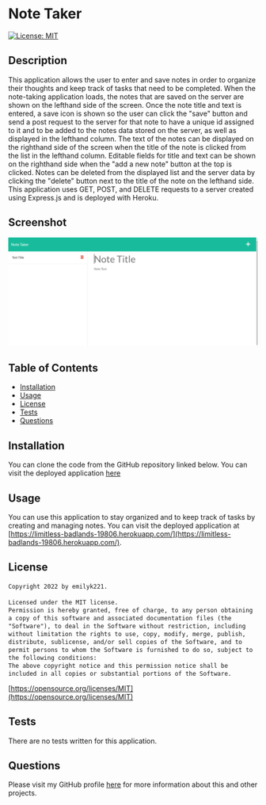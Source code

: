 
  # Note Taker
  [![License: MIT](https://img.shields.io/badge/License-MIT-yellow.svg)](https://opensource.org/licenses/MIT)

  ## Description
  This application allows the user to enter and save notes in order to organize their thoughts and keep track of tasks that need to be completed. When the note-taking application loads, the notes that are saved on the server are shown on the lefthand side of the screen. Once the note title and text is entered, a save icon is shown so the user can click the "save" button and send a post request to the server for that note to have a unique id assigned to it and to be added to the notes data stored on the server, as well as displayed in the lefthand column. The text of the notes can be displayed on the righthand side of the screen when the title of the note is clicked from the list in the lefthand column. Editable fields for title and text can be shown on the righthand side when the "add a new note" button at the top is clicked. Notes can be deleted from the displayed list and the server data by clicking the "delete" button next to the title of the note on the lefthand side. This application uses GET, POST, and DELETE requests to a server created using Express.js and is deployed with Heroku.

  ## Screenshot
  ![Screenshot](public/assets/images/Screenshot.png)

  ## Table of Contents
  * [Installation](#installation)
  * [Usage](#usage)
  * [License](#license)
  * [Tests](#tests)
  * [Questions](#questions)

  ## Installation
  You can clone the code from the GitHub repository linked below.
  You can visit the deployed application [here](https://limitless-badlands-19806.herokuapp.com/)

  ## Usage
  You can use this application to stay organized and to keep track of tasks by creating and managing notes.
  You can visit the deployed application at [https://limitless-badlands-19806.herokuapp.com/](https://limitless-badlands-19806.herokuapp.com/).

  ## License
  
    Copyright 2022 by emilyk221.

    Licensed under the MIT license.
    Permission is hereby granted, free of charge, to any person obtaining a copy of this software and associated documentation files (the "Software"), to deal in the Software without restriction, including without limitation the rights to use, copy, modify, merge, publish, distribute, sublicense, and/or sell copies of the Software, and to permit persons to whom the Software is furnished to do so, subject to the following conditions:
    The above copyright notice and this permission notice shall be included in all copies or substantial portions of the Software.
    
  [https://opensource.org/licenses/MIT](https://opensource.org/licenses/MIT)

  ## Tests
  There are no tests written for this application.

  ## Questions
  Please visit my GitHub profile [here](https://github.com/emilyk221) for more information about this and other projects.
  